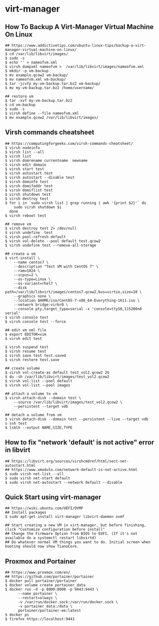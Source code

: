 virt-manager
============

## How To Backup A Virt-Manager Virtual Machine On Linux

    ## https://www.addictivetips.com/ubuntu-linux-tips/backup-a-virt-manager-virtual-machine-on-linux/
    $ cd /var/lib/libvirt/images/
    $ sudo -s
    $ echo '' > nameofvm.xml
    $ virsh dumpxml nameofvm >  /var/lib/libvirt/images/nameofvm.xml
    $ mkdir -p vm-backup
    $ mv example.qcow2 vm-backup/
    $ mv nameofvm.xml vm-backup/
    $ tar -jcvfp my-vm-backup.tar.bz2 vm-backup/
    $ mv my-vm-backup.tar.bz2 /home/username/

    ## restore vm
    $ tar -xvf my-vm-backup.tar.bz2
    $ cd vm-backup
    $ sudo -s
    $ virsh define --file nameofvm.xml
    $ mv example.qcow2 /var/lib/libvirt/images/

## Virsh commands cheatsheet

    ## https://computingforgeeks.com/virsh-commands-cheatsheet/
    $ virsh nodeinfo
    $ virsh list --all
    $ virsh list
    $ virsh domrename currentname  newname
    $ virsh edit domain
    $ virsh start test
    $ virsh autostart test
    $ virsh autostart --disable test
    $ virsh dominfo test
    $ virsh domifaddr test
    $ virsh domiflist test
    $ virsh shutdown test
    $ virsh destroy test
    $ for i in `sudo virsh list | grep running | awk '{print $2}'` do
        sudo virsh shutdown $i
      done
    $ virsh reboot test

    ## remove vm
    $ virsh destroy test 2> /dev/null
    $ virsh undefine  test
    $ virsh pool-refresh default
    $ virsh vol-delete --pool default test.qcow2
    $ virsh undefine test --remove-all-storage

    ## create a vm
    $ virt-install \
        --name centos7 \
        --description "Test VM with CentOS 7" \
        --ram=1024 \
        --vcpus=2 \
        --os-type=Linux \
        --os-variant=rhel7 \
        --disk path=/var/lib/libvirt/images/centos7.qcow2,bus=virtio,size=10 \
        --graphics none \
        --location $HOME/iso/CentOS-7-x86_64-Everything-1611.iso \
        --network bridge:virbr0 \
        --console pty,target_type=serial -x 'console=ttyS0,115200n8 serial'
    $ virsh console test
    $ virsh console test --force

    ## edit vm xml file
    $ export EDITOR=vim
    $ virsh edit test

    $ virsh suspend test
    $ virsh resume test
    $ virsh save test test.saved
    $ virsh restore test.save

    ## create volume
    $ virsh vol-create-as default test_vol2.qcow2 2G
    $ du -sh /var/lib/libvirt/images/test_vol2.qcow2
    $ virsh vol-list --pool default
    $ virsh vol-list --pool images

    ## attach a volume to vm
    $ virsh attach-disk --domain test \
        --source /var/lib/libvirt/images/test_vol2.qcow2 \
        --persistent --target vdb

    ## detach a volume from vm
    $ virsh detach-disk --domain test --persistent --live --target vdb
    s ssh test
    $ lsblk --output NAME,SIZE,TYPE

## How to fix "network 'default' is not active" error in libvirt

    ## https://libvirt.org/sources/virshcmdref/html/sect-net-autostart.html
    ## https://www.xmodulo.com/network-default-is-not-active.html
    $ sudo virsh net-list --all
    $ sudo virsh net-start default
    $ sudo virsh net-autostart --network default --disable

## Quick Start using virt-manager

    ## https://wiki.ubuntu.com/UEFI/OVMF
    ## Install packages
    $ sudo apt-get install virt-manager libvirt-daemon ovmf

    ## Start creating a new VM in virt-manager, but before finishing, click "Customize configuration before install"
    ## Change the Firmware Option from BIOS to EUFI. (If it's not available do a systemctl restart libvirtd)
    ## Do whatever normal VM things you want to do. Initial screen when booting should now show TianoCore.
    
## Proxmox and Portainer

    ## https://www.proxmox.com/en/
    ## https://github.com/portainer/portainer
    $ docker pull portainer/portainer
    $ docker volume create portainer_data
    $ docker run -d -p 8000:8000 -p 9443:9443 \
          --name portainer \
          --restart=always \
          -v /var/run/docker.sock:/var/run/docker.sock \
          -v portainer_data:/data \
          portainer/portainer-ee:latest
    $ docker ps
    $ firefox https://localhost:9443

